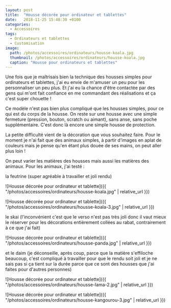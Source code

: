 ```yaml
---
layout: post
title:  "Housse décorée pour ordinateur et tablettes"
date:   2018-11-25 15:48:30 +0100
categories: 
  - Accessoires
tags: 
  - Ordinateurs et tablettes
  - Customisation
image:
  path: /photos/accessoires/ordinateurs/housse-koala.jpg
  thumbnail: /photos/accessoires/ordinateurs/housse-koala.jpg
  caption: "Housse pour ordinateurs et tablettes"
---
```


Une fois que je maîtrisais bien la technique des housses simples pour ordinateurs et tablettes, j'ai eu envie de m'amuser un peu pour les personnaliser un peu plus. Et j'ai eu la chance d'être contactée par des gens qui m'ont fait confiance en me commandant des réalisations et ça c'est super chouette !  

<!-- more -->

Ce modèle n'est pas bien plus compliqué que les housses simples, pour ce qui est du corps de la housse. On reste sur une housse avec une simple fermeture (pression, bouton, scratch ou aimant), sans anse, sans poche supplémentaire. C'est donc là encore une simple housse de protection. 

La petite difficulté vient de la décoration que vous souhaitez faire. Pour le moment je n'ai fait que des animaux simples, à partir d'images en aplat de couleurs mais je pense qu'en étant plus douée de ses mains, on peut aller plus loin ! 

On peut varier les matières des housses mais aussi les matières des animaux. Pour les animaux, j'ai testé : 

la feutrine (super agréable à travailler et joli rendu)

![Housse décorée pour ordinateur et tablette]({{ "/photos/accessoires/ordinateurs/housse-koala.jpg" | relative_url }})

![Housse décorée pour ordinateur et tablette]({{ "/photos/accessoires/ordinateurs/housse-koala-3.jpg" | relative_url }})


le skai (l'inconvénient c'est que le verso n'est pas très joli donc il vaut mieux le réserver pour les décorations entièrement collées au rabat, contrairement à ce que j'ai fait) 

![Housse décorée pour ordinateur et tablette]({{ "/photos/accessoires/ordinateurs/housse-panda.jpg" | relative_url }})

et le daim (je déconseille, après coup, parce que la matière s'effiloche beaucoup, c'est compliqué à travailler pour que le rendu soit joli et je ne sais pas si ça tient sur la durée parce que ce sont des housses que j'ai faites pour d'autres personnes)

![Housse décorée pour ordinateur et tablette]({{ "/photos/accessoires/ordinateurs/housse-lama-2.jpg" | relative_url }})

![Housse décorée pour ordinateur et tablette]({{ "/photos/accessoires/ordinateurs/housse-kangourou-3.jpg" | relative_url }})

